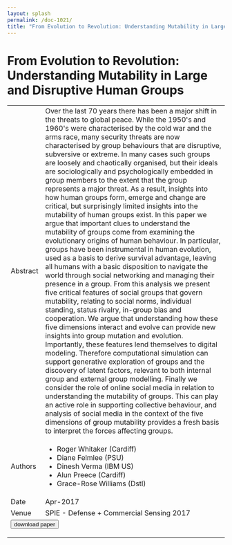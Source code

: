 ```yaml
---
layout: splash
permalink: /doc-1021/
title: "From Evolution to Revolution: Understanding Mutability in Large and Disruptive Human Groups"
---
```


# From Evolution to Revolution: Understanding Mutability in Large and Disruptive Human Groups

<table>
    <tbody>
    <tr>
        <td>Abstract</td>
        <td>Over the last 70 years there has been a major shift in the threats to global peace. While the 1950's and 1960's were characterised by the cold war and the arms race, many security threats are now characterised by group behaviours that are disruptive, subversive or extreme. In many cases such groups are loosely and chaotically organised, but their ideals are sociologically and psychologically embedded in group members to the extent that the group represents a major threat. As a result, insights into how human groups form, emerge and change are critical, but surprisingly limited insights into the mutability of human groups exist. In this paper we argue that important clues to understand the mutability of groups come from examining the evolutionary origins of human behaviour. In particular, groups have been instrumental in human evolution, used as a basis to derive survival advantage, leaving all humans with a basic disposition to navigate the world through social networking and managing their presence in a group. From this analysis we present five critical features of social groups that govern mutability, relating to social norms, individual standing, status rivalry, in-group bias and cooperation. We argue that understanding how these five dimensions interact and evolve can provide new insights into group mutation and evolution. Importantly, these features lend themselves to digital modeling. Therefore computational simulation can support generative exploration of groups and the discovery of latent factors, relevant to both internal group and external group modelling. Finally we consider the role of online social media in relation to understanding the mutability of groups. This can play an active role in supporting collective behaviour, and analysis of social media in the context of the five dimensions of group mutability provides a fresh basis to interpret the forces affecting groups.</td>
    </tr>
    <tr>
        <td>Authors</td>
        <td>
            <ul>
                <li>Roger Whitaker (Cardiff)</li>
                <li>Diane Felmlee (PSU)</li>
                <li>Dinesh Verma (IBM US)</li>
                <li>Alun Preece (Cardiff)</li>
                <li>Grace-Rose Williams (Dstl)</li>
            </ul>
        </td>
    </tr>
    <tr>
        <td>Date</td>
        <td>Apr-2017</td>
    </tr>
    <tr>
        <td>Venue</td>
        <td>SPIE - Defense + Commercial Sensing 2017</td>
    </tr>
        <tr>
            <td colspan="2">
                <form method="get" action="https://dais-ita.org/sites/default/files/mutability.pdf">
                    <button type="submit">download paper</button>
                </form>
            </td>
        </tr>
    </tbody>
</table>
